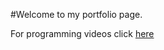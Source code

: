#Welcome to my portfolio page.

For programming videos click [here](https://tuanndang.github.io/videos.html)
